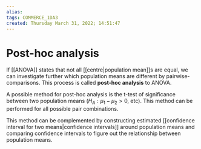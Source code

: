 ```yaml
---
alias: 
tags: COMMERCE_1DA3
created: Thursday March 31, 2022; 14:51:47 
---
```

# Post-hoc analysis
If [[ANOVA]] states that not all [[centre|population mean]]s are equal, we can investigate further which population means are different by pairwise-comparisons. This process is called **post-hoc analysis** to ANOVA. 

A possible method for post-hoc analysis is the t-test of significance between two population means ($H_A:\mu_1-\mu_2>0$, etc). This method can be performed for all possible pair combinations. 

This method can be complemented by constructing estimated [[confidence interval for two means|confidence intervals]] around population means and comparing confidence intervals to figure out the relationship between population means. 